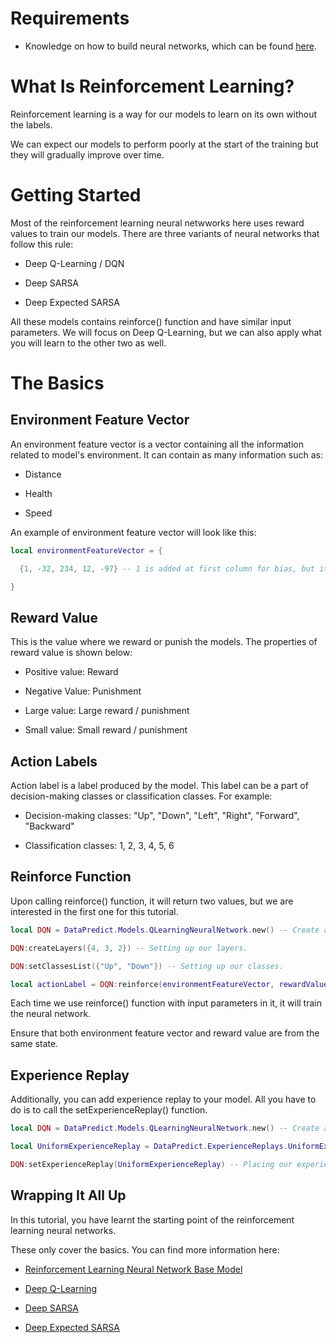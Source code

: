 # Requirements

* Knowledge on how to build neural networks, which can be found [here](UsingNeuralNetworksPart1.md).

# What Is Reinforcement Learning?

Reinforcement learning is a way for our models to learn on its own without the labels.

We can expect our models to perform poorly at the start of the training but they will gradually improve over time.

# Getting Started

Most of the reinforcement learning neural netwworks here uses reward values to train our models. There are three variants of neural networks that follow this rule:

* Deep Q-Learning / DQN

* Deep SARSA

* Deep Expected SARSA

All these models contains reinforce() function and have similar input parameters. We will focus on Deep Q-Learning, but we can also apply what you will learn to the other two as well.

# The Basics

## Environment Feature Vector

An environment feature vector is a vector containing all the information related to model's environment. It can contain as many information such as:

* Distance

* Health

* Speed

An example of environment feature vector will look like this:

```lua
local environmentFeatureVector = {

  {1, -32, 234, 12, -97} -- 1 is added at first column for bias, but it is optional.

}
```

## Reward Value

This is the value where we reward or punish the models. The properties of reward value is shown below:

* Positive value: Reward

* Negative Value: Punishment

* Large value: Large reward / punishment

* Small value: Small reward / punishment

## Action Labels

Action label is a label produced by the model. This label can be a part of decision-making classes or classification classes. For example:

* Decision-making classes: "Up", "Down", "Left", "Right", "Forward", "Backward"

* Classification classes: 1, 2, 3, 4, 5, 6

## Reinforce Function

Upon calling reinforce() function, it will return two values, but we are interested in the first one for this tutorial.

```lua
local DQN = DataPredict.Models.QLearningNeuralNetwork.new() -- Create a new model object.

DQN:createLayers({4, 3, 2}) -- Setting up our layers.

DQN:setClassesList({"Up", "Down"}) -- Setting up our classes.

local actionLabel = DQN:reinforce(environmentFeatureVector, rewardValue) -- Run the reinforce() function.
```

Each time we use reinforce() function with input parameters in it, it will train the neural network.

Ensure that both environment feature vector and reward value are from the same state.

## Experience Replay

Additionally, you can add experience replay to your model. All you have to do is to call the setExperienceReplay() function.

```lua
local DQN = DataPredict.Models.QLearningNeuralNetwork.new() -- Create a new model object.

local UniformExperienceReplay = DataPredict.ExperienceReplays.UniformExperienceReplay.new()

DQN:setExperienceReplay(UniformExperienceReplay) -- Placing our experience replay object here.
```

## Wrapping It All Up

In this tutorial, you have learnt the starting point of the reinforcement learning neural networks. 

These only cover the basics. You can find more information here:

* [Reinforcement Learning Neural Network Base Model](../API/Models/ReinforcementLearningNeuralNetworkBaseModel.md)

* [Deep Q-Learning](../API/Models/QLearningNeuralNetwork.md)

* [Deep SARSA](../API/Models/StateActionRewardStateActionNeuralNetwork.md)

* [Deep Expected SARSA](../API/Models/ExpectedStateActionRewardStateActionNeuralNetwork.md) 
